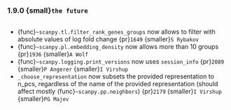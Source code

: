 ### 1.9.0 {small}`the future`

```{rubric} Features
```

- {func}`~scanpy.tl.filter_rank_genes_groups` now allows to filter with absolute values of log fold change {pr}`1649` {smaller}`S Rybakov`
- {func}`~scanpy.pl.embedding_density` now allows more than 10 groups {pr}`1936` {smaller}`A Wolf`
- {func}`~scanpy.logging.print_versions` now uses `session_info` {pr}`2089` {smaller}`P Angerer` {smaller}`I Virshup`
- `_choose_representation` now subsets the provided representation to n_pcs, regardless of the name of the provided representation (should affect mostly {func}`~scanpy.pp.neighbors`)  {pr}`2179`  {smaller}`I Virshup` {smaller}`PG Majev`
